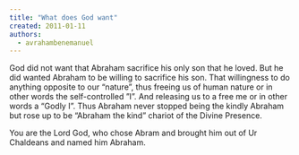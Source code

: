 ```yaml
---
title: "What does God want"
created: 2011-01-11
authors: 
  - avrahambenemanuel
---
```


God did not want that Abraham sacrifice his only son that he loved. But he did wanted Abraham to be willing to sacrifice his son. That willingness to do anything opposite to our “nature”, thus freeing us of human nature or in other words the self-controlled ”I”. And releasing us to a free me or in other words a “Godly I”. Thus Abraham never stopped being the kindly Abraham but rose up to be “Abraham the kind” chariot of the Divine Presence.

You are the Lord God, who chose Abram and brought him out of Ur Chaldeans and named him Abraham.
